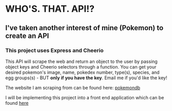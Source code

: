 # WHO'S. THAT. API!?

## I've taken another interest of mine (Pokemon) to create an API

### This project uses Express and Cheerio

This API will scrape the web and return an object to the user by passing object keys and Cheerio selectors through a function. You can get your desired pokemon's image, name, pokedex number, type(s), species, and egg groups(s) - BUT **only if you have the key**. Email me if you'd like the key!

The website I am scraping from can be found here: [pokemondb](https://pokemondb.net/pokedex/national)

I will be implementing this project into a front end application which can be found [here](
https://github.com/Brandon-Moye/whosThatApiFrontEnd)
